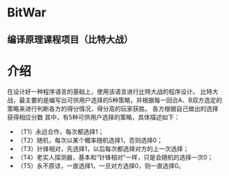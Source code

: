 # BitWar
## 编译原理课程项目（比特大战）
# 介绍
在设计好一种程序语言的基础上，使用该语言进行比特大战的程序设计。
比特大战，最主要的是编写出可供用户选择的5种策略，并根据每一回合A、B双方选定的策略来进行判断各方的得分情况，得分高的玩家获胜。
各方根据自己做出的选择获得相应分数
其中，有5种可供用户选择的策略，具体描述如下：
* （T1）永远合作，每次都选择1；
* （T2）随机，每次以某个概率随机选择1，否则选择0；
* （T3）针锋相对，先选择1，以后每次都选择对方的上一次选择；
* （T4）老实人探测器，基本和“针锋相对”一样，只是会随机的选择一次0；
* （T5）永不原谅，一直选择1，一旦对方选择0，则一直选择0。
